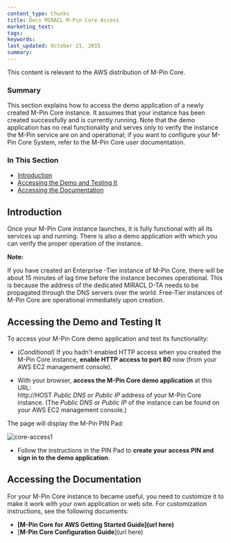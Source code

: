 ```yaml
---
content_type: Chunks
title: Docs MIRACL M-Pin Core Access
marketing_text:
tags: 
keywords: 
last_updated: October 21, 2015
summary: 
---
```

This content is relevant to the AWS distribution of M-Pin Core.

### Summary

This section explains how to access the demo application of a newly created M-Pin Core instance. It assumes that your instance has been created successfully and is currently running. Note that the demo application has no real functionality and serves only to verify the instance the M-Pin service are on and operational; if you want to configure your M-Pin Core System, refer to the M-Pin Core user documentation.

### In This Section

*   [Introduction](#introduction)
*   [Accessing the Demo and Testing It](#demo)
*   [Accessing the Documentation](#docs)

## Introduction

Once your M-Pin Core instance launches, it is fully functional with all its services up and running. There is also a demo application with which you can verify the proper operation of the instance.

**Note:**

If you have created an Enterprise -Tier instance of M-Pin Core, there will be about 15 minutes of lag time before the instance becomes operational. This is because the address of the dedicated MIRACL D-TA needs to be propagated through the DNS servers over the world. Free-Tier instances of M-Pin Core are operational immediately upon creation.

## Accessing the Demo and Testing It

To access your M-Pin Core demo application and test its functionality:

*   (_Conditional_) If you hadn't enabled HTTP access when you created the M-Pin Core instance, **enable HTTP access to port 80** now (from your AWS EC2 management console).

*   With your browser, **access the M-Pin Core demo application** at this URL:  
     http://HOST
    _Public DNS_ or _Public IP_ address of your M-Pin Core instance. (The _Public DNS_ or _Public IP_ of the instance can be found on your AWS EC2 management console.)

The page will display the M-Pin PIN Pad:

![core-access1](\data\assets\images\chunks\core-access1.png)

*   Follow the instructions in the PIN Pad to **create your access PIN and sign in to the demo application**.

##  Accessing the Documentation

For your M-Pin Core instance to became useful, you need to customize it to make it work with your own application or web site. For customization instructions, see the following documents:

*   **[M-Pin Core for AWS Getting Started Guide](url here)**
*   [**M-Pin Core Configuration Guide**](url here)
